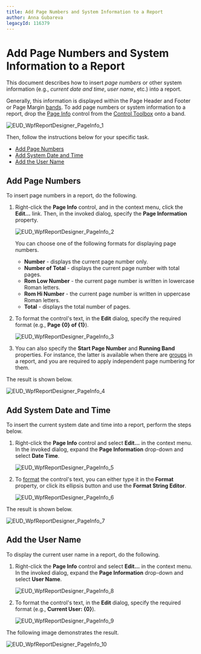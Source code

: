 ```yaml
---
title: Add Page Numbers and System Information to a Report
author: Anna Gubareva
legacyId: 116379
---
```

# Add Page Numbers and System Information to a Report
This document describes how to insert _page numbers_ or other system information (e.g., _current date and time_, _user name_, etc.) into a report.

Generally, this information is displayed within the Page Header and Footer or Page Margin [bands](../../report-elements/report-bands.md). To add page numbers or system information to a report, drop the [Page Info](../../report-elements/report-controls.md) control from the [Control Toolbox](../../interface-elements/control-toolbox.md) onto a band.

![EUD_WpfReportDesigner_PageInfo_1](../../../../../images/img123722.png)

Then, follow the instructions below for your specific task.
* [Add Page Numbers](#pagenumbers)
* [Add System Date and Time](#datetime)
* [Add the User Name](#username)

<a name="pagenumbers"/>

## Add Page Numbers
To insert page numbers in a report, do the following.
1. Right-click the **Page Info** control, and in the context menu, click the **Edit...** link. Then, in the invoked dialog, specify the **Page Information** property.
	
	![EUD_WpfReportDesigner_PageInfo_2](../../../../../images/img123723.png)
	
	You can choose one of the following formats for displaying page numbers.
	* **Number** - displays the current page number only.
	* **Number of Total** - displays the current page number with total pages.
	* **Rom Low Number** - the current page number is written in lowercase Roman letters.
	* **Rom Hi Number** - the current page number is written in uppercase Roman letters.
	* **Total** - displays the total number of pages.
2. To format the control's text, in the **Edit** dialog, specify the required format (e.g., **Page {0} of {1}**).
	
	![EUD_WpfReportDesigner_PageInfo_3](../../../../../images/img123724.png)
3. You can also specify the **Start Page Number** and **Running Band** properties. For instance, the latter is available when there are [groups](../shaping-data/grouping-data.md) in a report, and you are required to apply independent page numbering for them.

The result is shown below.

![EUD_WpfReportDesigner_PageInfo_4](../../../../../images/img123725.png)

<a name="datetime"/>

## Add System Date and Time
To insert the current system date and time into a report, perform the steps below.
1. Right-click the **Page Info** control and select **Edit...** in the context menu. In the invoked dialog, expand the **Page Information** drop-down and select **Date Time**.
	
	![EUD_WpfReportDesigner_PageInfo_5](../../../../../images/img123726.png)
2. To [format](../shaping-data/formatting-data.md) the control's text, you can either type it in the **Format** property, or click its ellipsis button and use the **Format String Editor**.
	
	![EUD_WpfReportDesigner_PageInfo_6](../../../../../images/img123727.png)

The result is shown below.

![EUD_WpfReportDesigner_PageInfo_7](../../../../../images/img123728.png)

<a name="username"/>

## Add the User Name
To display the current user name in a report, do the following.
1. Right-click the **Page Info** control and select **Edit...** in the context menu. In the invoked dialog, expand the **Page Information** drop-down and select **User Name**.
	
	![EUD_WpfReportDesigner_PageInfo_8](../../../../../images/img123729.png)
2. To format the control's text, in the **Edit** dialog, specify the required format (e.g., **Current User: {0}**).
	
	![EUD_WpfReportDesigner_PageInfo_9](../../../../../images/img123730.png)

The following image demonstrates the result.

![EUD_WpfReportDesigner_PageInfo_10](../../../../../images/img123731.png)